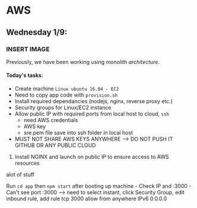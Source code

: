 # AWS
## **Wednesday 1/9**:
### INSERT IMAGE
 Previously, we have been working using *monolith architecture*. 

#### **Today's tasks**:
- Create machine `Linux ubuntu 16.04 - EC2`
- Need to copy app code with `provision.sh`
- Install required dependancies (nodejs, nginx, reverse proxy etc.)
- Security groups for Linux/EC2 instance
- Allow public IP with required ports
from local host to cloud, `ssh`
    - need AWS credentials
    - AWS key
    - sre.pem file save into ssh folder in local host
- MUST NOT SHARE AWS KEYS ANYWHERE --> DO NOT PUSH IT GITHUB OR ANY PUBLIC CLOUD

1. Install NGINX and launch on public IP to ensure access to AWS resources

alot of stuff

Run `cd app` then `npm start` after booting up machine
    - Check IP and :3000
    - Can't see port :3000 --> need to select instant, click Security Group, edit inbound rule, add rule tcp 3000 allow from anywhere IPv6 0.0.0.0
